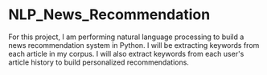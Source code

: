# NLP_News_Recommendation
For this project, I am performing natural language processing to build a news recommendation system in Python.  I will be extracting keywords from each article in my corpus.  I will also extract keywords from each user's article history to build personalized recommendations.

